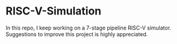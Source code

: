 # RISC-V-Simulation
In this repo, I keep working on a 7-stage pipeline RISC-V simulator. Suggestions to improve this project is highly appreciated.
